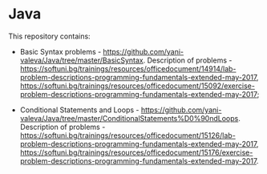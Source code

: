 # Java

This repository contains:

- Basic Syntax problems - https://github.com/yani-valeva/Java/tree/master/BasicSyntax.
Description of problems - https://softuni.bg/trainings/resources/officedocument/14914/lab-problem-descriptions-programming-fundamentals-extended-may-2017, https://softuni.bg/trainings/resources/officedocument/15092/exercise-problem-descriptions-programming-fundamentals-extended-may-2017;

- Conditional Statements and Loops - https://github.com/yani-valeva/Java/tree/master/ConditionalStatements%D0%90ndLoops.
Description of problems - https://softuni.bg/trainings/resources/officedocument/15126/lab-problem-descriptions-programming-fundamentals-extended-may-2017, https://softuni.bg/trainings/resources/officedocument/15176/exercise-problem-descriptions-programming-fundamentals-extended-may-2017.
